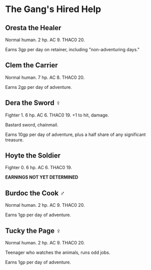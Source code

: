 # The Gang's Hired Help

## Oresta the Healer

Normal human.  2 hp.  AC 9.  THAC0 20.

Earns 3gp per day on retainer, including "non-adventuring days."

## Clem the Carrier

Normal human.  7 hp.  AC 8.  THAC0 20.

Earns 2gp per day of adventure.

## Dera the Sword ♀

Fighter 1.  6 hp.  AC 6.  THAC0 19.  +1 to hit, damage.

Bastard sword, chainmail.

Earns 10gp per day of adventure, plus a half share of any significant treasure.

## Hoyte the Soldier

Fighter 0.  6 hp.  AC 6.  THAC0 19.

**EARNINGS NOT YET DETERMINED**

## Burdoc the Cook ♂

Normal human.  2 hp.  AC 9.  THAC0 20.

Earns 1gp per day of adventure.

## Tucky the Page ♀

Normal human.  2 hp.  AC 9.  THAC0 20.

Teenager who watches the animals, runs odd jobs.

Earns 1gp per day of adventure.
